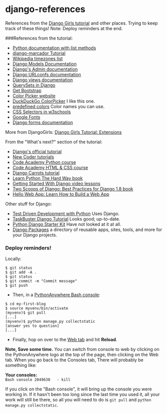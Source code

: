 # django-references
References from the [Django Girls tutorial](http://tutorial.djangogirls.org/en/index.html) and other places. 
Trying to keep track of these things!
Note: Deploy reminders at the end.

###References from the tutorial:
- [Python documentation with list methods](https://docs.python.org/3/tutorial/datastructures.html)
- [django-marcador Tutorial](http://django-marcador.keimlink.de/)
- [Wikipedia timezones list](http://en.wikipedia.org/wiki/List_of_tz_database_time_zones)
- [Django Models Documentation](https://docs.djangoproject.com/en/1.8/ref/models/fields/#field-types)
- [Django's Admin documentation](https://docs.djangoproject.com/en/1.8/ref/contrib/admin/)
- [Django URLconfs documentation](https://docs.djangoproject.com/en/1.8/topics/http/urls/)
- [Django views documentation](https://docs.djangoproject.com/en/1.8/topics/http/views/)
- [QuerySets in Django](https://docs.djangoproject.com/en/1.8/ref/models/querysets/)
- [Get Bootstrap](http://getbootstrap.com/)
- [Color Picker website](http://www.colorpicker.com/)
- [DuckDuckGo ColorPicker](https://duckduckgo.com/?q=color+picker&ia=colorpicker) I like this one.
- [predefined colors](http://www.w3schools.com/cssref/css_colornames.asp) Color names you can use.
- [CSS Selectors in w3schools](http://www.w3schools.com/cssref/css_selectors.asp)
- [Google Fonts](https://www.google.com/fonts)
- [Django forms documentation](https://docs.djangoproject.com/en/1.8/topics/forms/)



More from DjangoGirls: [Django Girls Tutorial: Extensions](http://djangogirls.gitbooks.io/django-girls-tutorial-extensions/)

From the "What's next?" section of the tutorial:
- [Django's official tutorial](https://docs.djangoproject.com/en/1.8/intro/tutorial01/)
- [New Coder tutorials](http://newcoder.io/tutorials/)
- [Code Academy Python course](http://www.codecademy.com/en/tracks/python)
- [Code Academy HTML & CSS course](http://www.codecademy.com/tracks/web)
- [Django Carrots tutorial](https://github.com/ggcarrots/django-carrots)
- [Learn Python The Hard Way book](http://learnpythonthehardway.org/book/)
- [Getting Started With Django video lessons](http://gettingstartedwithdjango.com/)
- [Two Scoops of Django: Best Practices for Django 1.8 book](http://twoscoopspress.com/products/two-scoops-of-django-1-8)
- [Hello Web App: Learn How to Build a Web App](https://hellowebapp.com/)


Other stuff for Django:
- [Test Driven Development with Python](http://chimera.labs.oreilly.com/books/1234000000754/) Uses Django.
- [TaskBuster Django Tutorial](http://www.marinamele.com/taskbuster-django-tutorial) Looks good; up-to-date.
- [Python Django Starter Kit](http://code.techandstartup.com/django/) Have not looked at it at all.
- [Django Packages](https://www.djangopackages.com/) a directory of reusable apps, sites, tools, and more for your Django projects.



### Deploy reminders!

Locally:

```
$ git status
$ git add -A .
$ git status
$ git commit -m "Commit message"
$ git push
```

* Then, in a [PythonAnywhere Bash console](https://www.pythonanywhere.com/consoles/):

```
$ cd my-first-blog
$ source myvenv/bin/activate
(myvenv)$ git pull
[...]
(myvenv)$ python manage.py collectstatic
[answer yes to question]
[...]
```

* Finally, hop on over to the [Web tab](https://www.pythonanywhere.com/web_app_setup/) and hit **Reload**.

**Note, Save some time.** You can switch from console to web by clicking on the PythonAnywhere logo at the top of the page, then clicking on the Web tab. When you go back to the Consoles tab, There will probably be something like:

**Your consoles:**<br/>
`Bash console 2049630	- kill`

If you click on the "Bash console", it will bring up the console you were working in. If it hasn't been too long since the last time you used it, all your work will still be there, so all you will need to do is `git pull` and `python manage.py collectstatic`.

